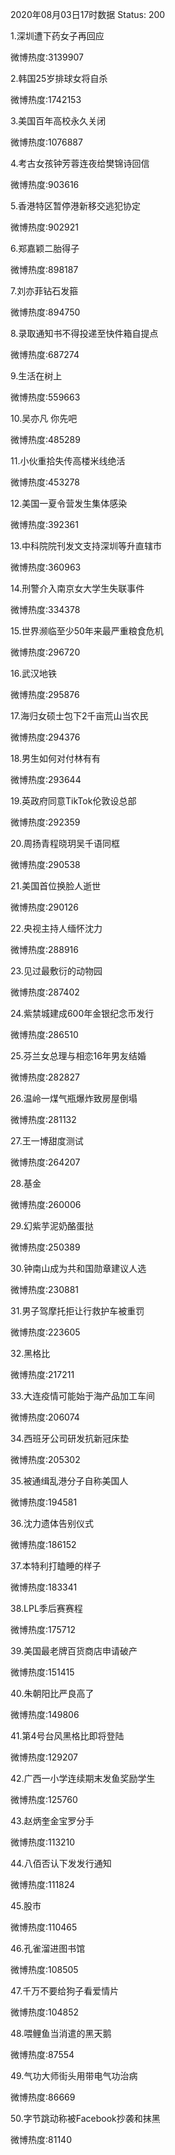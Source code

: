 2020年08月03日17时数据
Status: 200

1.深圳遭下药女子再回应

微博热度:3139907

2.韩国25岁排球女将自杀

微博热度:1742153

3.美国百年高校永久关闭

微博热度:1076887

4.考古女孩钟芳蓉连夜给樊锦诗回信

微博热度:903616

5.香港特区暂停港新移交逃犯协定

微博热度:902921

6.郑嘉颖二胎得子

微博热度:898187

7.刘亦菲钻石发箍

微博热度:894750

8.录取通知书不得投递至快件箱自提点

微博热度:687274

9.生活在树上

微博热度:559663

10.吴亦凡 你先吧

微博热度:485289

11.小伙重拾失传高楼米线绝活

微博热度:453278

12.美国一夏令营发生集体感染

微博热度:392361

13.中科院院刊发文支持深圳等升直辖市

微博热度:360963

14.刑警介入南京女大学生失联事件

微博热度:334378

15.世界濒临至少50年来最严重粮食危机

微博热度:296720

16.武汉地铁

微博热度:295876

17.海归女硕士包下2千亩荒山当农民

微博热度:294376

18.男生如何对付林有有

微博热度:293644

19.英政府同意TikTok伦敦设总部

微博热度:292359

20.周扬青程晓玥吴千语同框

微博热度:290538

21.美国首位换脸人逝世

微博热度:290126

22.央视主持人缅怀沈力

微博热度:288916

23.见过最敷衍的动物园

微博热度:287402

24.紫禁城建成600年金银纪念币发行

微博热度:286510

25.芬兰女总理与相恋16年男友结婚

微博热度:282827

26.温岭一煤气瓶爆炸致房屋倒塌

微博热度:281132

27.王一博甜度测试

微博热度:264207

28.基金

微博热度:260006

29.幻紫芋泥奶酪蛋挞

微博热度:250389

30.钟南山成为共和国勋章建议人选

微博热度:230881

31.男子驾摩托拒让行救护车被重罚

微博热度:223605

32.黑格比

微博热度:217211

33.大连疫情可能始于海产品加工车间

微博热度:206074

34.西班牙公司研发抗新冠床垫

微博热度:205302

35.被通缉乱港分子自称美国人

微博热度:194581

36.沈力遗体告别仪式

微博热度:186152

37.本特利打瞌睡的样子

微博热度:183341

38.LPL季后赛赛程

微博热度:175712

39.美国最老牌百货商店申请破产

微博热度:151415

40.朱朝阳比严良高了

微博热度:149806

41.第4号台风黑格比即将登陆

微博热度:129207

42.广西一小学连续期末发鱼奖励学生

微博热度:125760

43.赵炳奎金宝罗分手

微博热度:113210

44.八佰否认下发发行通知

微博热度:111824

45.股市

微博热度:110465

46.孔雀溜进图书馆

微博热度:108505

47.千万不要给狗子看爱情片

微博热度:104852

48.喂鲤鱼当消遣的黑天鹅

微博热度:87554

49.气功大师街头用带电气功治病

微博热度:86669

50.字节跳动称被Facebook抄袭和抹黑

微博热度:81140

